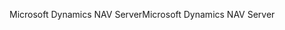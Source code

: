 <span data-ttu-id="be2ed-101">Microsoft Dynamics NAV Server</span><span class="sxs-lookup"><span data-stu-id="be2ed-101">Microsoft Dynamics NAV Server</span></span>